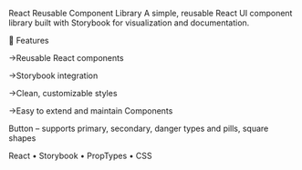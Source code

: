 React Reusable Component Library
A simple, reusable React UI component library built with Storybook for visualization and documentation.

🚀 Features

->Reusable React components

->Storybook integration

->Clean, customizable styles

->Easy to extend and maintain Components

Button – supports primary, secondary, danger types and pills, square shapes

React • Storybook • PropTypes • CSS
